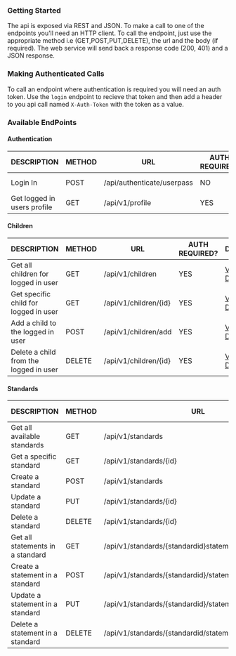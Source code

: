 
### Getting Started
The api is exposed via REST and JSON. To make a call to one of the endpoints you'll need an HTTP client. To call the endpoint, just use the appropriate method i.e (GET,POST,PUT,DELETE), the url and the body (if required). The web service will send back a response code (200, 401) and a JSON response.

### Making Authenticated Calls
To call an endpoint where authentication is required you will need an auth token. Use the `login` endpoint to recieve that token and then add a header to you api call named `X-Auth-Token` with the token as a value. 

### Available EndPoints
	
#### Authentication

| DESCRIPTION                 | METHOD  | URL                        | AUTH REQUIRED? | DETAILS |
| -----------                 | ------- | ---                        | -------------- | ------- | 
| Login In                    | POST    | /api/authenticate/userpass | NO             | [View Details](authenticate.md#login)
| Get logged in users profile | GET     | /api/v1/profile            | YES            | [View Details](authenticate.md#profile)


#### Children
| DESCRIPTION                           | METHOD  | URL                   | AUTH REQUIRED? | DETAILS |
| -----------                           | ------- | ---                   | -------------- | -------                                                | 
| Get all children for logged in user   | GET     | /api/v1/children      | YES            |  [View Details](children.md#list-all-children)       | 
| Get specific child for logged in user | GET     | /api/v1/children/{id} | YES            |  [View Details](children.md#get-specific-child)       |
| Add a child to the logged in user     | POST    | /api/v1/children/add  | YES            |  [View Details](children.md#add-a-child)       |
| Delete a child from the logged in user| DELETE  | /api/v1/children/{id} | YES            |  [View Details](children.md#delete-a-child)       |

#### Standards

| DESCRIPTION                 | METHOD  | URL                                                       | AUTH REQUIRED? | DETAILS |
| -----------                 | ------- | ---                                                       | -------------- | ------- | 
| Get all available standards | GET     | /api/v1/standards                                         | NO             | [View Details](standards.md#list-all-standards)  
| Get a specific standard     | GET     | /api/v1/standards/{id}                                    | NO             | [View Details](standards.md#get-a-specific-standard)
| Create a standard           | POST    | /api/v1/standards                                         | YES            | [View Details](standards.md#create-a-standard)
| Update a standard           | PUT     | /api/v1/standards/{id}                                    | YES            | [View Details](standards.md#update-a-standard)
| Delete a standard           | DELETE  | /api/v1/standards/{id}                                    | YES            | [View Details](standards.md#delete-a-standard)
| Get all statements in a standard | GET | /api/v1/standards/{standardid}statements                 | NO             | [View Details](standards.md#get-all-statements-in-a-standard) |
| Create a statement in a standard | POST | /api/v1/standards/{standardid}/statements               | YES            | [View Details](standards.md#create-a-statement) |
| Update a statement in a standard | PUT  | /api/v1/standards/{standardid}/statements/{statementid} | YES            | [View Details](standards.md#update-a-statement) |
| Delete a statement in a standard | DELETE | /api/v1/standards/{standardid/statements/{statementid}| YES            | [View Details](standards.md#delete-a-statement) |

